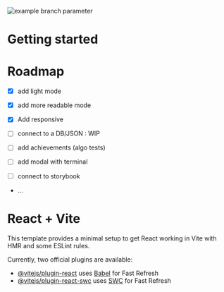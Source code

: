 ![example branch parameter](https://github.com/NicolasHov/ni-co.dev/actions/workflows/ghpages.yml/badge.svg?branch=stable)

# Getting started

# Roadmap

- [X] add light mode

- [X] add more readable mode

- [X] Add responsive

- [ ] connect to a DB/JSON : WIP

- [ ] add achievements (algo tests)

- [ ] add modal with terminal

- [ ] connect to storybook

- ...

# React + Vite

This template provides a minimal setup to get React working in Vite with HMR and some ESLint rules.

Currently, two official plugins are available:

- [@vitejs/plugin-react](https://github.com/vitejs/vite-plugin-react/blob/main/packages/plugin-react/README.md) uses [Babel](https://babeljs.io/) for Fast Refresh
- [@vitejs/plugin-react-swc](https://github.com/vitejs/vite-plugin-react-swc) uses [SWC](https://swc.rs/) for Fast Refresh
